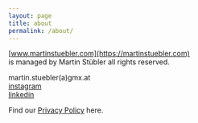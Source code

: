 ```yaml
---
layout: page
title: about
permalink: /about/
---
```


[www.martinstuebler.com](https://martinstuebler.com)  
is managed by Martin Stübler all rights reserved.

martin.stuebler(a)gmx.at  
[instagram](https://www.instagram.com/martin.stuebler/)  
[linkedin](http://www.linkedin.com/in/martin-stuebler-bio-tech)

Find our [Privacy Policy](/privacy/) here.
